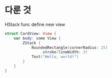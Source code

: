 # 다룬 것

HStack
func
define new view
```swift
struct CardView: View {
    var body: some View {
        ZStack {
            RoundedRectangle(cornerRadius: 25)
                .stroke(lineWidth: 3)
            Text("Hello, world!")
        }
    }
}
```